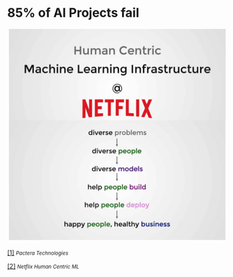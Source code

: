 





# 85% of AI Projects fail

![Netflix](../Images/12_running_case.png)

[[1]](https://www.prnewswire.com/news-releases/pactera-white-paper-reveals-85-percent-of-ai-projects-ultimately-fail-300871826.html) <small><i> Pactera Technologies</i></small>

[[2]](https://www.infoq.com/presentations/netflix-ml-infrastructure/) <small><i> Netflix Human Centric ML</i></small>